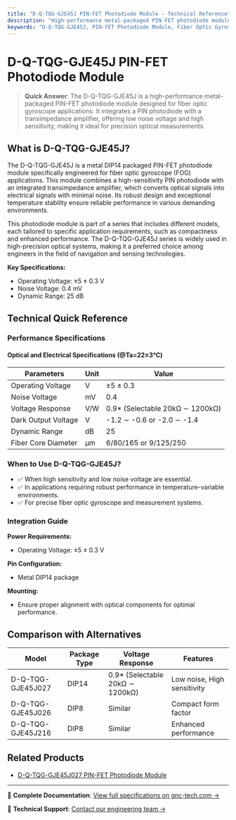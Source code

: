 ```yaml
---
title: "D-Q-TQG-GJE45J PIN-FET Photodiode Module - Technical Reference"
description: "High-performance metal-packaged PIN-FET photodiode modules designed for fiber optic gyroscope applications, featuring low noise voltage and high sensitivity."
keywords: "D-Q-TQG-GJE45J, PIN-FET Photodiode Module, Fiber Optic Gyroscope, High-Performance Photodiode"
---
```


# D-Q-TQG-GJE45J PIN-FET Photodiode Module

> **Quick Answer**: The D-Q-TQG-GJE45J is a high-performance metal-packaged PIN-FET photodiode module designed for fiber optic gyroscope applications. It integrates a PIN photodiode with a transimpedance amplifier, offering low noise voltage and high sensitivity, making it ideal for precision optical measurements.

## What is D-Q-TQG-GJE45J?

The D-Q-TQG-GJE45J is a metal DIP14 packaged PIN-FET photodiode module specifically engineered for fiber optic gyroscope (FOG) applications. This module combines a high-sensitivity PIN photodiode with an integrated transimpedance amplifier, which converts optical signals into electrical signals with minimal noise. Its robust design and exceptional temperature stability ensure reliable performance in various demanding environments.

This photodiode module is part of a series that includes different models, each tailored to specific application requirements, such as compactness and enhanced performance. The D-Q-TQG-GJE45J series is widely used in high-precision optical systems, making it a preferred choice among engineers in the field of navigation and sensing technologies.

**Key Specifications:**
- Operating Voltage: ±5 ± 0.3 V
- Noise Voltage: 0.4 mV
- Dynamic Range: 25 dB

## Technical Quick Reference

### Performance Specifications

#### Optical and Electrical Specifications (@Ta=22±3℃)

| Parameters              | Unit | Value                             |
|------------------------|------|-----------------------------------|
| Operating Voltage       | V    | ±5 ± 0.3                          |
| Noise Voltage           | mV   | 0.4                               |
| Voltage Response        | V/W  | 0.9* (Selectable 20kΩ ∼ 1200kΩ)  |
| Dark Output Voltage     | V    | -1.2 ∼ -0.6 or -2.0 ∼ -1.4       |
| Dynamic Range           | dB   | 25                                |
| Fiber Core Diameter     | μm   | 6/80/165 or 9/125/250             |

### When to Use D-Q-TQG-GJE45J?
- ✅ When high sensitivity and low noise voltage are essential.
- ✅ In applications requiring robust performance in temperature-variable environments.
- ✅ For precise fiber optic gyroscope and measurement systems.

### Integration Guide
**Power Requirements:**
- Operating Voltage: ±5 ± 0.3 V

**Pin Configuration:**
- Metal DIP14 package

**Mounting:**
- Ensure proper alignment with optical components for optimal performance.

## Comparison with Alternatives

| Model                   | Package Type | Voltage Response           | Features                          |
|------------------------|--------------|----------------------------|-----------------------------------|
| D-Q-TQG-GJE45J027     | DIP14        | 0.9* (Selectable 20kΩ ∼ 1200kΩ) | Low noise, High sensitivity        |
| D-Q-TQG-GJE45J026     | DIP8         | Similar                    | Compact form factor               |
| D-Q-TQG-GJE45J216     | DIP8         | Similar                    | Enhanced performance               |

## Related Products
- [D-Q-TQG-GJE45J027 PIN-FET Photodiode Module](https://www.gnc-tech.com/products/pin-fet-photodiode-module-gje45j/)

---

📘 **Complete Documentation**: [View full specifications on gnc-tech.com →](https://www.gnc-tech.com/products/pin-fet-photodiode-module-gje45j/)

💬 **Technical Support**: [Contact our engineering team →](https://www.gnc-tech.com/contact)